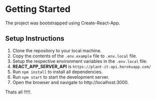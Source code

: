 # Getting Started

The project was bootstrapped using Create-React-App.

## Setup Instructions

1. Clone the repository to your local machine.
2. Copy the contents of the `.env.example` file to `.env.local` file.
3. Setup the respective environment variables in the `.env.local` file.
4. **REACT_APP_SERVER_API** is `https://plant-it-api.herokuapp.com/`
5. Run `npm install` to install all dependencies.
6. Run `npm start` to start the development server.
7. Open the browser and navigate to http://localhost:3000.

Thats all !!!!!.
